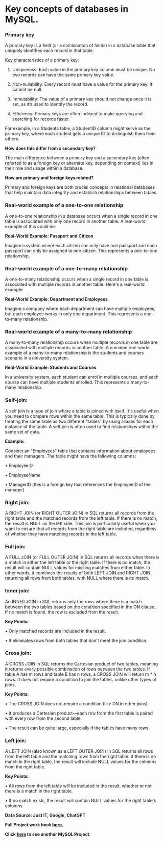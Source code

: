 # Key concepts of databases in MySQL. 

### Primary key

A primary key is a field (or a combination of fields) in a database table that uniquely identifies each record in that table.

Key characteristics of a primary key:

1.	Uniqueness: Each value in the primary key column must be unique. No two records can have the same primary key value.
   
2.	Non-nullability: Every record must have a value for the primary key. It cannot be null.
	
3.	Immutability: The value of a primary key should not change once it is set, as it’s used to identify the record.
  
4.	Efficiency: Primary keys are often indexed to make querying and searching for records faster.
	
For example, in a Students table, a StudentID column might serve as the primary key, where each student gets a unique ID to distinguish them from others.

**How does this differ from a secondary key?**

The main difference between a primary key and a secondary key (often referred to as a foreign key or alternate key, depending on context) lies in their role and usage within a database.

**How are primary and foreign keys related?**

Primary and foreign keys are both crucial concepts in relational databases that help maintain data integrity and establish relationships between tables.

### Real-world example of a one-to-one relationship

A one-to-one relationship in a database occurs when a single record in one table is associated with only one record in another table. A real-world example of this could be:

**Real-World Example: Passport and Citizen**

Imagine a system where each citizen can only have one passport and each passport can only be assigned to one citizen. This represents a one-to-one relationship.

### Real-world example of a one-to-many relationship

A one-to-many relationship occurs when a single record in one table is associated with multiple records in another table. Here's a real-world example:

**Real-World Example: Department and Employees**

Imagine a company where each department can have multiple employees, but each employee works in only one department. This represents a one-to-many relationship.

### Real-world example of a many-to-many relationship

A many-to-many relationship occurs when multiple records in one table are associated with multiple records in another table. A common real-world example of a many-to-many relationship is the students and courses scenario in a university system.

**Real-World Example: Students and Courses**

In a university system, each student can enrol in multiple courses, and each course can have multiple students enrolled. This represents a many-to-many relationship.

### Self-join:

A self join is a type of join where a table is joined with itself. It's useful when you need to compare rows within the same table. This is typically done by treating the same table as two different "tables" by using aliases for each instance of the table. A self join is often used to find relationships within the same set of data.

**Example:**

Consider an "Employees" table that contains information about employees and their managers. The table might have the following columns:

•	EmployeeID

•	EmployeeName

•	ManagerID (this is a foreign key that references the EmployeeID of the manager)

### Right join:

A RIGHT JOIN (or RIGHT OUTER JOIN) in SQL returns all records from the right table and the matched records from the left table. If there is no match, the result is NULL on the left side. This join is particularly useful when you want to ensure that all records from the right table are included, regardless of whether they have matching records in the left table.

### Full join:

A FULL JOIN (or FULL OUTER JOIN) in SQL returns all records when there is a match in either the left table or the right table. If there is no match, the result will contain NULL values for missing matches from either table.
In other words, it combines the results of both LEFT JOIN and RIGHT JOIN, returning all rows from both tables, with NULL where there is no match.

### Inner join:

An INNER JOIN in SQL returns only the rows where there is a match between the two tables based on the condition specified in the ON clause. If no match is found, the row is excluded from the result.

**Key Points:**

•	Only matched records are included in the result.

•	It eliminates rows from both tables that don't meet the join condition.

### Cross join:

A CROSS JOIN in SQL returns the Cartesian product of two tables, meaning it returns every possible combination of rows between the two tables. If table A has m rows and table B has n rows, a CROSS JOIN will return m * n rows. It does not require a condition to join the tables, unlike other types of joins.

**Key Points:**

•	The CROSS JOIN does not require a condition (like ON in other joins).

•	It produces a Cartesian product—each row from the first table is paired with every row from the second table.

•	The result can be quite large, especially if the tables have many rows.

### Left join:

A LEFT JOIN (also known as a LEFT OUTER JOIN) in SQL returns all rows from the left table and the matching rows from the right table. If there is no match in the right table, the result will include NULL values for the columns from the right table.

**Key Points:**

•	All rows from the left table will be included in the result, whether or not there is a match in the right table.

•	If no match exists, the result will contain NULL values for the right table's columns.



**Data Source: Just IT, Google, ChatGPT**

**Full Project work book [here.](https://drive.google.com/file/d/1g0QAXtTUazd8F3VYITU4YQgKn8HzCIps/view?usp=drive_link)**

**Click [here](https://github.com/Alamin-analyser/Designing-Database-in-MySQL) to see another MySQL Project.**




